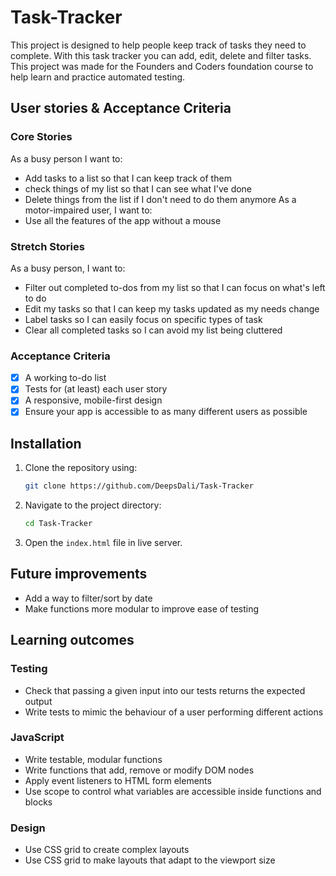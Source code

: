 # Task-Tracker
This project is designed to help people keep track of tasks they need to complete. With this task tracker you can add, edit, delete and filter tasks. This project was made for the Founders and Coders foundation course to help learn and practice automated testing.
## User stories & Acceptance Criteria
### Core Stories
As a busy person I want to:
- Add tasks to a list so that I can keep track of them
- check things of my list so that I can see what I've done
- Delete things from the list if I don't need to do them anymore
As a motor-impaired user, I want to:
- Use all the features of the app without a mouse
### Stretch Stories
As a busy person, I want to:
- Filter out completed to-dos from my list so that I can focus on what's left to do
- Edit my tasks so that I can keep my tasks updated as my needs change
- Label tasks so I can easily focus on specific types of task
- Clear all completed tasks so I can avoid my list being cluttered
### Acceptance Criteria

- [x] A working to-do list
- [x] Tests for (at least) each user story
- [x] A responsive, mobile-first design
- [x] Ensure your app is accessible to as many different users as possible

## Installation

1. Clone the repository using:

   ```bash
   git clone https://github.com/DeepsDali/Task-Tracker
   ```

2. Navigate to the project directory:

   ```bash
   cd Task-Tracker
   ```

3. Open the `index.html` file in live server.

## Future improvements
- Add a way to filter/sort by date
- Make functions more modular to improve ease of testing
## Learning outcomes
### Testing
- Check that passing a given input into our tests returns the expected output
- Write tests to mimic the behaviour of a user performing different actions
### JavaScript
- Write testable, modular functions
- Write functions that add, remove or modify DOM nodes
- Apply event listeners to HTML form elements
- Use scope to control what variables are accessible inside functions and blocks
### Design
- Use CSS grid to create complex layouts
- Use CSS grid to make layouts that adapt to the viewport size